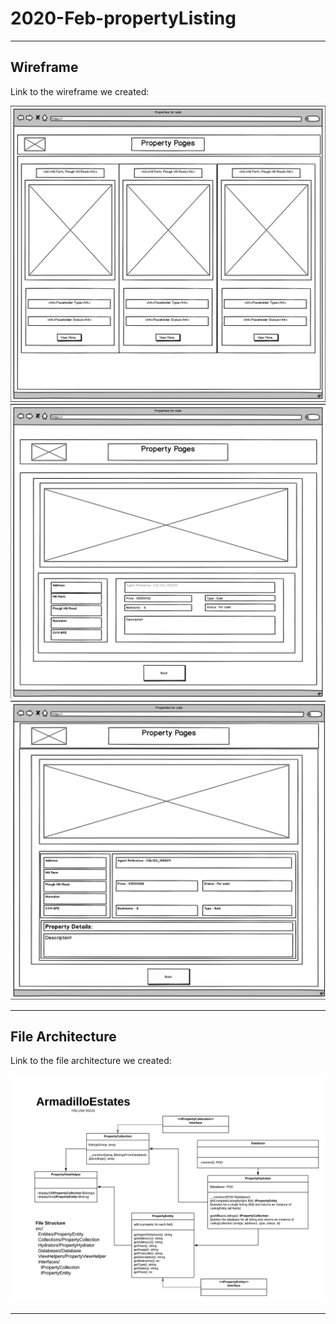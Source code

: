 # 2020-Feb-propertyListing

***

## Wireframe

Link to the wireframe we created:

![image of wireframe page 1](https://github.com/Mayden-Academy/2020-feb-propertyListing/blob/addWireframe/Armadillo%20Estates%20Wireframe%20p1.png)
![image of wireframe page 2](https://github.com/Mayden-Academy/2020-feb-propertyListing/blob/addWireframe/Armadillo%20Estates%20Wireframe%20p2.png)
![image of wireframe page 3](https://github.com/Mayden-Academy/2020-feb-propertyListing/blob/addWireframe/Armadillo%20Estates%20Wireframe%20p3.png)

***

## File Architecture

Link to the file architecture we created:

![image of file architecture](https://github.com/Mayden-Academy/2020-feb-propertyListing/blob/addWireframe/Armadillo%20Estates%20File%20Architecture.png)

***
